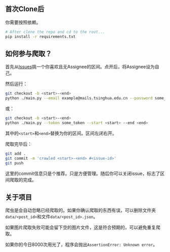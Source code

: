 ## 首次Clone后

你需要按照依赖。

```bash
# After clone the repo and cd to the root...
pip install -r requirements.txt
```

## 如何参与爬取？

首先从[Issues](https://github.com/sunziping2016/thuhole-crawler/issues)挑一个你喜欢且无Assignee的区间。点开后，将Assignee设为自己。

然后运行：

```bash
git checkout -b <start>-<end>
python ./main.py --email example@mails.tsinghua.edu.cn --password some_password --start <start> --end <end>
```

或：

```bash
git checkout -b <start>-<end>
python ./main.py --token some_token --start <start> --end <end>
```

其中的`<start>`和`<end>`替换为你的区间。区间左闭右开。

爬取完毕后：

```bash
git add .
git commit -m 'crawled <start>-<end> #<issue-id>'
git push
```

这里的commit信息只是个推荐。只是方便管理。随后你可以关闭issue，标志了区间爬取的完成。

## 关于项目

爬虫是会自动忽略已经爬取的。如果你确认爬取的东西有误，可以删除文件夹`data/<post_id>`和文件`data/<post_id>.json`。

如果图片爬取失败可能会留下空的图片文件，这是符合预期的，可以避免重复爬取。

如果你的今日8000次用光了，程序会抛出`AssertionError: Unknown error`。
